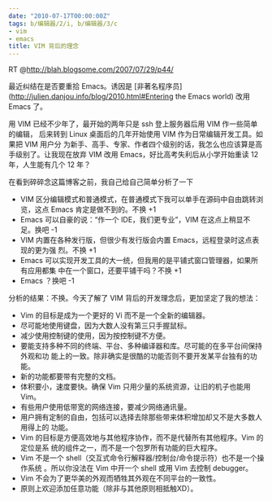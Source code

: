 ```yaml
---
date: "2010-07-17T00:00:00Z"
tags: b/编辑器/2/i, b/编辑器/3/c
- vim
- emacs
title: VIM 背后的理念
---
```


RT @<http://blah.blogsome.com/2007/07/29/p44/>

最近纠结在是否要重拾 Emacs。诱因是 [非著名程序员]
(http://julien.danjou.info/blog/2010.html#Entering the Emacs world) 改用 Emacs
了。

用 VIM 已经不少年了，最开始的两年只是 ssh 登上服务器后用 VIM 作一些简单的编辑，
后来转到 Linux 桌面后的几年开始使用 VIM 作为日常编辑开发工具。如果把 VIM 用户分
为新手、高手、专家、作者四个级别的话，我怎么也应该算是高手级别了。让我现在放弃
VIM 改用 Emacs，好比高考失利后从小学开始重读 12 年，人生能有几个 12 年？

在看到碎碎念这篇博客之前，我自己给自己简单分析了一下

* VIM 区分编辑模式和普通模式，在普通模式下我可以单手在源码中自由跳转浏览，这点
  Emacs 肯定是做不到的。不换 +1
* Emacs 可以自豪的说：“作一个 IDE，我们更专业”，VIM 在这点上稍显不足。换吧 -1
* VIM 内置在各种发行版，但很少有发行版会内置 Emacs，远程登录时这点表现的更为强
  烈。不换 +1
* Emacs 可以实现开发工具的大一统，但我用的是平铺式窗口管理器，如果所有应用都集
  中在一个窗口，还要平铺干吗？不换 +1
* Emacs ？换吧 -1

分析的结果：不换。今天了解了 VIM 背后的开发理念后，更加坚定了我的想法：

* Vim 的目标是成为一个更好的 Vi 而不是一个全新的编辑器。
* 尽可能地使用键盘，因为大数人没有第三只手握鼠标。
* 减少使用控制键的使用，因为按控制键不方便。
* 要能支持多种不同的终端、平台、多种编译器和库。尽可能的在多平台间保持外观和功
  能上的一致。除非确实是很酷的功能否则不要开发某平台独有的功能。
* 新的功能都要带有完整的文档。
* 体积要小，速度要快。确保 Vim 只用少量的系统资源，让旧的机子也能用 Vim。
* 有些用户使用低带宽的网络连接，要减少网络通讯量。
* 用户拥有定制的自由，包括可以选择去除那些带来体积增加却又不是大多数人用得上的
  功能。
* Vim 的目标是方便高效地与其他程序协作，而不是代替所有其他程序。Vim 的定位是系
  统的组件之一，而不是一个包罗所有功能的巨大程序。
* Vim 不是一个 shell（交互式命令行解释器/控制台/命令提示符）也不是一个操作系统
  。所以你没法在 Vim 中开一个 shell 或用 Vim 去控制 debugger。
* Vim 不会为了更华美的外观而牺牲其外观在不同平台的一致性。
* 原则上欢迎添加任意功能（除非与其他原则相抵触XD）。
